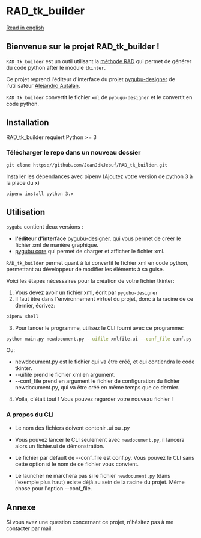 # RAD_tk_builder

[Read in english](README.md)

## Bienvenue sur le projet RAD_tk_builder !

`RAD_tk_builder` est un outil utilisant la [méthode RAD](https://en.wikipedia.org/wiki/Rapid_application_development) qui permet de générer du code python after le module `tkinter`.

Ce projet reprend l'éditeur d'interface du projet [pygubu-designer](https://github.com/alejandroautalan/pygubu-designer) de l'utilisateur [Alejandro Autalán](https://github.com/alejandroautalan).

`RAD_tk_builder` convertit le fichier `xml` de `pybugu-designer` et le convertit en code python.

## Installation

RAD_tk_builder requiert Python >= 3

### Télécharger le repo dans un nouveau dossier

```
git clone https://github.com/JeanJdkJebuf/RAD_tk_builder.git
```

Installer les dépendances avec pipenv (Ajoutez votre version de python 3 à la place du x)
```
pipenv install python 3.x
```

## Utilisation

`pygubu` contient deux versions :

- **l'éditeur d'interface** [pygubu-designer](https://github.com/alejandroautalan/pygubu-designer). qui vous permet de créer le fichier xml de manière graphique.
- [pygubu core](https://github.com/alejandroautalan/pygubu) qui permet de charger et afficher le fichier xml.

`RAD_tk_builder` permet quant à lui convertit le fichier xml en code python, permettant au développeur de modifier les éléments à sa guise.

Voici les étapes nécessaires pour la création de votre fichier tkinter:
1. Vous devez avoir un fichier xml, écrit par `pygubu-designer`
2. Il faut être dans l'environnement virtuel du projet, donc à la racine de ce dernier, écrivez:
```bash
pipenv shell
```
3. Pour lancer le programme, utilisez le CLI fourni avec ce programme:
```bash
python main.py newdocument.py --uifile xmlfile.ui --conf_file conf.py
```
Ou:
- newdocument.py est le fichier qui va être créé, et qui contiendra le code tkinter.
- --uifile prend le fichier xml en argument.
- --conf_file prend en argument le fichier de configuration du fichier newdocument.py, qui va être créé en même temps que ce dernier.

4. Voila, c'était tout ! Vous pouvez regarder votre nouveau fichier !

### A propos du CLI
-  Le nom des fichiers doivent contenir .ui ou .py

-  Vous pouvez lancer le CLI seulement avec `newdocument.py`, il lancera alors un fichier.ui de démonstration.

- Le fichier par défault de --conf_file est conf.py. Vous pouvez le CLI sans cette option si le nom de ce fichier vous convient.

- Le launcher ne marchera pas si le fichier `newdocument.py` (dans l'exemple plus haut) existe déjà au sein de la racine du projet. Même chose pour l'option --conf_file.

## Annexe

Si vous avez une question concernant ce projet, n'hésitez pas à me contacter par mail.
